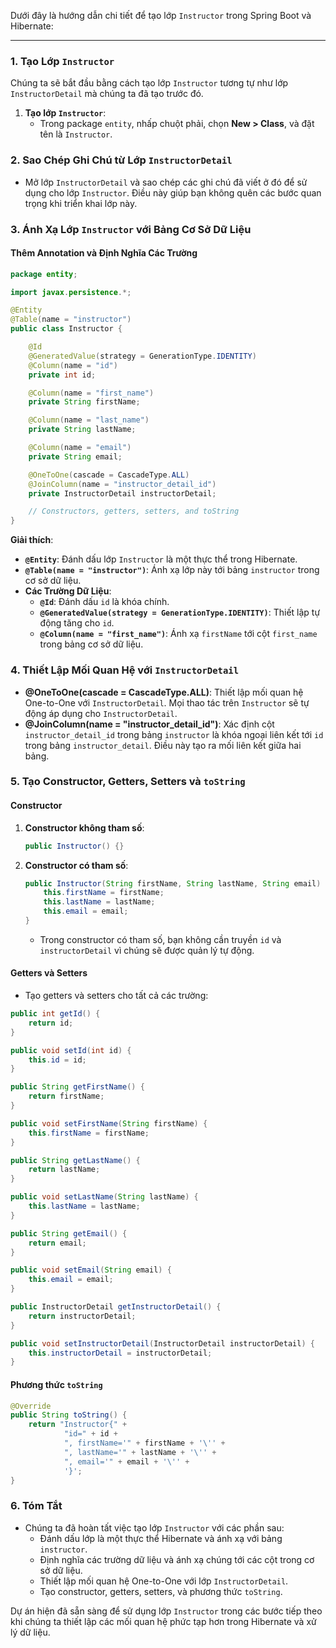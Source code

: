 Dưới đây là hướng dẫn chi tiết để tạo lớp `Instructor` trong Spring Boot và Hibernate:

---

### 1. Tạo Lớp `Instructor`

Chúng ta sẽ bắt đầu bằng cách tạo lớp `Instructor` tương tự như lớp `InstructorDetail` mà chúng ta đã tạo trước đó.

1. **Tạo lớp `Instructor`**:
   - Trong package `entity`, nhấp chuột phải, chọn **New > Class**, và đặt tên là `Instructor`.

### 2. Sao Chép Ghi Chú từ Lớp `InstructorDetail`

- Mở lớp `InstructorDetail` và sao chép các ghi chú đã viết ở đó để sử dụng cho lớp `Instructor`. Điều này giúp bạn không quên các bước quan trọng khi triển khai lớp này.

### 3. Ánh Xạ Lớp `Instructor` với Bảng Cơ Sở Dữ Liệu

#### Thêm Annotation và Định Nghĩa Các Trường

```java
package entity;

import javax.persistence.*;

@Entity
@Table(name = "instructor")
public class Instructor {

    @Id
    @GeneratedValue(strategy = GenerationType.IDENTITY)
    @Column(name = "id")
    private int id;

    @Column(name = "first_name")
    private String firstName;

    @Column(name = "last_name")
    private String lastName;

    @Column(name = "email")
    private String email;

    @OneToOne(cascade = CascadeType.ALL)
    @JoinColumn(name = "instructor_detail_id")
    private InstructorDetail instructorDetail;

    // Constructors, getters, setters, and toString
}
```

**Giải thích**:
- **`@Entity`**: Đánh dấu lớp `Instructor` là một thực thể trong Hibernate.
- **`@Table(name = "instructor")`**: Ánh xạ lớp này tới bảng `instructor` trong cơ sở dữ liệu.
- **Các Trường Dữ Liệu**: 
  - **`@Id`**: Đánh dấu `id` là khóa chính.
  - **`@GeneratedValue(strategy = GenerationType.IDENTITY)`**: Thiết lập tự động tăng cho `id`.
  - **`@Column(name = "first_name")`**: Ánh xạ `firstName` tới cột `first_name` trong bảng cơ sở dữ liệu.

### 4. Thiết Lập Mối Quan Hệ với `InstructorDetail`

- **@OneToOne(cascade = CascadeType.ALL)**: Thiết lập mối quan hệ One-to-One với `InstructorDetail`. Mọi thao tác trên `Instructor` sẽ tự động áp dụng cho `InstructorDetail`.
- **@JoinColumn(name = "instructor_detail_id")**: Xác định cột `instructor_detail_id` trong bảng `instructor` là khóa ngoại liên kết tới `id` trong bảng `instructor_detail`. Điều này tạo ra mối liên kết giữa hai bảng.

### 5. Tạo Constructor, Getters, Setters và `toString`

#### Constructor

1. **Constructor không tham số**:

   ```java
   public Instructor() {}
   ```

2. **Constructor có tham số**:

   ```java
   public Instructor(String firstName, String lastName, String email) {
       this.firstName = firstName;
       this.lastName = lastName;
       this.email = email;
   }
   ```

   - Trong constructor có tham số, bạn không cần truyền `id` và `instructorDetail` vì chúng sẽ được quản lý tự động.

#### Getters và Setters

- Tạo getters và setters cho tất cả các trường:

```java
public int getId() {
    return id;
}

public void setId(int id) {
    this.id = id;
}

public String getFirstName() {
    return firstName;
}

public void setFirstName(String firstName) {
    this.firstName = firstName;
}

public String getLastName() {
    return lastName;
}

public void setLastName(String lastName) {
    this.lastName = lastName;
}

public String getEmail() {
    return email;
}

public void setEmail(String email) {
    this.email = email;
}

public InstructorDetail getInstructorDetail() {
    return instructorDetail;
}

public void setInstructorDetail(InstructorDetail instructorDetail) {
    this.instructorDetail = instructorDetail;
}
```

#### Phương thức `toString`

```java
@Override
public String toString() {
    return "Instructor{" +
            "id=" + id +
            ", firstName='" + firstName + '\'' +
            ", lastName='" + lastName + '\'' +
            ", email='" + email + '\'' +
            '}';
}
```

### 6. Tóm Tắt

- Chúng ta đã hoàn tất việc tạo lớp `Instructor` với các phần sau:
  - Đánh dấu lớp là một thực thể Hibernate và ánh xạ với bảng `instructor`.
  - Định nghĩa các trường dữ liệu và ánh xạ chúng tới các cột trong cơ sở dữ liệu.
  - Thiết lập mối quan hệ One-to-One với lớp `InstructorDetail`.
  - Tạo constructor, getters, setters, và phương thức `toString`.

Dự án hiện đã sẵn sàng để sử dụng lớp `Instructor` trong các bước tiếp theo khi chúng ta thiết lập các mối quan hệ phức tạp hơn trong Hibernate và xử lý dữ liệu.

